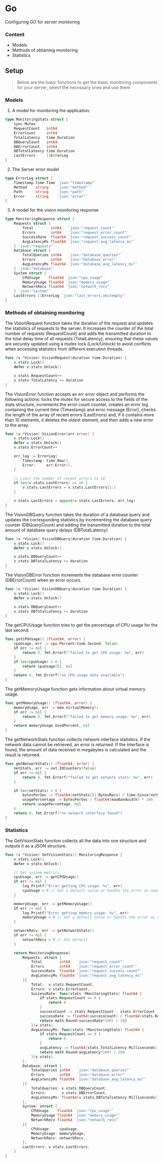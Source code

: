 # Go

Configuring GO for server monitoring

### Content

- Models
- Methods of obtaining monitoring
- Statistics

## Setup

> Below are the basic functions to get the basic monitoring components for your server, select the necessary ones and use them

### Models

1. A model for monitoring the application:

```go
type MonitoringStats struct {
	sync.Mutex
	RequestCount   int64
	ErrorCount     int64
	TotalLatency   time.Duration
	DBQueryCount   int64
	DBErrorCount   int64
	DBTotalLatency time.Duration
	LastErrors     []ErrorLog
}
```

2. The Server error model

```go
type ErrorLog struct {
	Timestamp time.Time `json:"timestamp"`
	Method    string    `json:"method"`
	Path      string    `json:"path"`
	Error     string    `json:"error"`
}
```

3. A model for the vision monitoring response

```go
type MonitoringResponse struct {
	Requests struct {
		Total        int64   `json:"request_count"`
		Errors       int64   `json:"request_error_count"`
		SuccessRate  float64 `json:"request_success_count"`
		AvgLatencyMs float64 `json:"request_avg_latency_ms"`
	} `json:"requests"`
	Database struct {
		TotalQueries int64   `json:"database_queries"`
		Errors       int64   `json:"database_error"`
		AvgLatencyMs float64 `json:"database_avg_latency_ms"`
	} `json:"database"`
	System struct {
		CPUUsage    float64 `json:"cpu_usage"`
		MemoryUsage float64 `json:"memory_usage"`
		NetworkRecv float64 `json:"network_recv"`
	} `json:"system"`
	LastErrors []ErrorLog `json:"last_errors,omitempty"`
}
```

### Methods of obtaining monitoring

The VisionRequest function takes the duration of the request and updates the statistics of requests to the server. It increases the counter of the total number of requests (RequestCount) and adds the transmitted duration to the total delay time of all requests (TotalLatency), ensuring that these values are securely updated using a mutex lock (Lock/Unlock) to avoid conflicts when accessing statistics from different execution threads.

```go
func (v *Vision) VisionRequest(duration time.Duration) {
	v.stats.Lock()
	defer v.stats.Unlock()

	v.stats.RequestCount++
	v.stats.TotalLatency += duration
}
```

The VisionError function accepts an err error object and performs the following actions: locks the mutex for secure access to the fields of the stats structure, increments the error count counter, creates an error log containing the current time (Timestamp) and error message (Error), checks the length of the array of recent errors (LastErrors) and, if it contains more than 10 elements, it deletes the oldest element, and then adds a new error to the array.

```go
func (v *Vision) VisionError(err error) {
	v.stats.Lock()
	defer v.stats.Unlock()
	v.stats.ErrorCount++

	err_log := ErrorLog{
		Timestamp: time.Now(),
		Error:     err.Error(),
	}

	// Limit the number of recent errors to 10
	if len(v.stats.LastErrors) >= 10 {
		v.stats.LastErrors = v.stats.LastErrors[1:]
	}

	v.stats.LastErrors = append(v.stats.LastErrors, err_log)
}
```

The VisionDBQuery function takes the duration of a database query and updates the corresponding statistics by incrementing the database query counter (DBQueryCount) and adding the transmitted duration to the total amount of database query delays (DBTotalLatency)

```go
func (v *Vision) VisionDBQuery(duration time.Duration) {
	v.stats.Lock()
	defer v.stats.Unlock()

	v.stats.DBQueryCount++
	v.stats.DBTotalLatency += duration
}
```

The VisionDBError function increments the database error counter (DBErrorCount) when an error occurs.

```go
func (v *Vision) VisionDBQuery(duration time.Duration) {
	v.stats.Lock()
	defer v.stats.Unlock()

	v.stats.DBQueryCount++
	v.stats.DBTotalLatency += duration
}
```

The getCPUUsage function tries to get the percentage of CPU usage for the last second.

```go
func getCPUUsage() (float64, error) {
	cpuUsage, err := cpu.Percent(time.Second, false)
	if err != nil {
		return 0, fmt.Errorf("failed to get CPU usage: %w", err)
	}
	if len(cpuUsage) > 0 {
		return cpuUsage[0], nil
	}
	return 0, fmt.Errorf("no CPU usage data available")
}
```

The getMemoryUsage function gets information about virtual memory usage.

```go
func getMemoryUsage() (float64, error) {
	memoryUsage, err := mem.VirtualMemory()
	if err != nil {
		return 0, fmt.Errorf("failed to get memory usage: %w", err)
	}
	return memoryUsage.UsedPercent, nil
}
```

The getNetworkStats function collects network interface statistics. If the network data cannot be retrieved, an error is returned. If the interface is found, the amount of data received in megabytes is calculated and the result is returned.

```go
func getNetworkStats() (float64, error) {
	netStats, err := net.IOCounters(false)
	if err != nil {
		return 0, fmt.Errorf("failed to get network stats: %w", err)
	}

	if len(netStats) > 0 {
		bytesPerSec := float64(netStats[0].BytesRecv) / time.Since(netStats[0].TimeStamp).Seconds()
		usagePercentage := bytesPerSec / float64(maxBandwidth) * 100
		return usagePercentage, nil
	}
	return 0, fmt.Errorf("no network interface found")
}
```

### Statistics

The GetVisionStats function collects all the data into one structure and outputs it as a JSON structure.

```go
func (v *Vision) GetVisionStats() MonitoringResponse {
	v.stats.Lock()
	defer v.stats.Unlock()

	// Get system metrics
	cpuUsage, err := getCPUUsage()
	if err != nil {
		log.Printf("Error getting CPU usage: %v", err)
		cpuUsage = 0 // Set a default value or handle the error as needed
	}

	memoryUsage, err := getMemoryUsage()
	if err != nil {
		log.Printf("Error getting memory usage: %v", err)
		memoryUsage = 0 // Set a default value or handle the error as needed
	}

	networkRecv, err := getNetworkStats()
	if err != nil {
		networkRecv = 0 // Set default
	}

	return MonitoringResponse{
		Requests: struct {
			Total        int64   `json:"request_count"`
			Errors       int64   `json:"request_error_count"`
			SuccessRate  float64 `json:"request_success_count"`
			AvgLatencyMs float64 `json:"request_avg_latency_ms"`
		}{
			Total:  v.stats.RequestCount,
			Errors: v.stats.ErrorCount,
			SuccessRate: func(stats *MonitoringStats) float64 {
				if stats.RequestCount == 0 {
					return 0
				}
				successCount := stats.RequestCount - stats.ErrorCount
				successRate := float64(successCount) / float64(stats.RequestCount) * 100
				return math.Round(successRate*100) / 100
			}(v.stats),
			AvgLatencyMs: func(stats *MonitoringStats) float64 {
				if stats.RequestCount == 0 {
					return 0
				}
				avgLatency := float64(stats.TotalLatency.Milliseconds()) / float64(stats.RequestCount)
				return math.Round(avgLatency*100) / 100
			}(v.stats),
		},
		Database: struct {
			TotalQueries int64   `json:"database_queries"`
			Errors       int64   `json:"database_error"`
			AvgLatencyMs float64 `json:"database_avg_latency_ms"`
		}{
			TotalQueries: v.stats.DBQueryCount,
			Errors:       v.stats.DBErrorCount,
			AvgLatencyMs: float64(v.stats.DBTotalLatency.Milliseconds()) / float64(v.stats.DBQueryCount),
		},
		System: struct {
			CPUUsage    float64 `json:"cpu_usage"`
			MemoryUsage float64 `json:"memory_usage"`
			NetworkRecv float64 `json:"network_recv"`
		}{
			CPUUsage:    cpuUsage,
			MemoryUsage: memoryUsage,
			NetworkRecv: networkRecv,
		},
		LastErrors: v.stats.LastErrors,
	}
}
```
